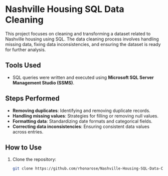 # Nashville Housing SQL Data Cleaning

This project focuses on cleaning and transforming a dataset related to Nashville housing using SQL. The data cleaning process involves handling missing data, fixing data inconsistencies, and ensuring the dataset is ready for further analysis.

## Tools Used
- SQL queries were written and executed using **Microsoft SQL Server Management Studio (SSMS)**.

## Steps Performed
- **Removing duplicates**: Identifying and removing duplicate records.
- **Handling missing values**: Strategies for filling or removing null values.
- **Formatting data**: Standardizing date formats and categorical fields.
- **Correcting data inconsistencies**: Ensuring consistent data values across entries.

## How to Use
1. Clone the repository:
   ```bash
   git clone https://github.com/rhonarose/Nashville-Housing-SQL-Data-Cleaning.git
